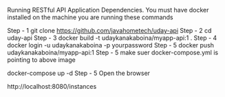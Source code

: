 Running RESTful API Application
Dependencies.
You must have docker installed on the machine you are running these commands

Step - 1
git clone https://github.com/javahometech/uday-api
Step - 2
cd uday-api
Step - 3
docker build -t udaykanakaboina/myapp-api:1 .
Step - 4
docker login -u udaykanakaboina -p yourpassword
Step - 5
docker push udaykanakaboina/myapp-api:1
Step - 5
make suer docker-compose.yml is pointing to above image

docker-compose up -d
Step - 5
Open the browser

http://localhost:8080/instances
